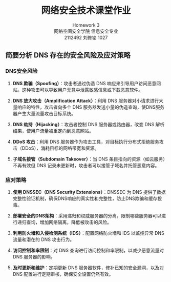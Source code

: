 # <center>**网络安全技术课堂作业**</center>

<center>Homework 3</center>

<center> 网络空间安全学院 信息安全专业</center>

<center> 2112492 刘修铭 1027</center>

## 简要分析 DNS 存在的安全风险及应对策略

### DNS安全风险

1. **DNS 欺骗（Spoofing）**：攻击者通过伪造 DNS 响应来引导用户访问恶意网站。这种攻击可以导致用户无意中泄露敏感信息或下载恶意软件。
   
2. **DNS 放大攻击（Amplification Attack）**：利用 DNS 服务器对小请求进行大量响应的特性，攻击者向多个 DNS 服务器发送小量的伪造查询，使DNS服务器产生大量流量攻击目标系统。
   
3. **DNS 劫持（Hijacking）**：攻击者控制 DNS 服务器或路由器，改变 DNS 解析结果，使用户流量被重定向到恶意网站。
   
4. **DDoS 攻击**：利用 DNS 服务器作为攻击工具，对目标执行分布式拒绝服务攻击（DDoS），消耗目标的网络带宽和资源。
   
5. **子域名接管（Subdomain Takeover）**：当 DNS 条目指向的资源（如云服务）不再有效但 DNS 记录未更新时，攻击者可以接管子域名并托管恶意内容。

### 应对策略

1. **使用 DNSSEC（DNS Security Extensions）**：DNSSEC 为 DNS 提供了数据完整性验证机制，确保DNS响应的真实性和完整性，防止DNS欺骗和缓存投毒。
   
2. **部署安全的DNS架构**：采用递归和权威服务器的分离，限制哪些服务器可以进行递归查询，增加网络隔离，降低被攻击的风险。
   
3. **利用防火墙和入侵检测系统（IDS）**：配置网络防火墙和 IDS 以监控异常 DNS 流量和潜在的 DNS 攻击行为。
   
4. **访问控制和率限制**：对 DNS 查询进行访问控制和率限制，以减少恶意流量对 DNS 服务器的影响。
   
5. **及时更新和维护**：定期更新 DNS 服务器软件，修补已知的安全漏洞，以及对 DNS 配置进行定期审核，确保安全设置仍然有效。
